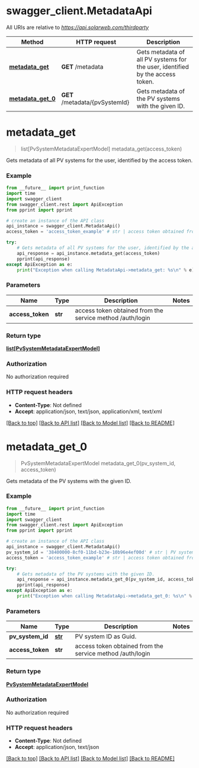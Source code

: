 # swagger_client.MetadataApi

All URIs are relative to *https://api.solarweb.com/thirdparty*

Method | HTTP request | Description
------------- | ------------- | -------------
[**metadata_get**](MetadataApi.md#metadata_get) | **GET** /metadata | Gets metadata of all PV systems for the user, identified by the access token.
[**metadata_get_0**](MetadataApi.md#metadata_get_0) | **GET** /metadata/{pvSystemId} | Gets metadata of the PV systems with the given ID.

# **metadata_get**
> list[PvSystemMetadataExpertModel] metadata_get(access_token)

Gets metadata of all PV systems for the user, identified by the access token.

### Example
```python
from __future__ import print_function
import time
import swagger_client
from swagger_client.rest import ApiException
from pprint import pprint

# create an instance of the API class
api_instance = swagger_client.MetadataApi()
access_token = 'access_token_example' # str | access token obtained from the service method /auth/login

try:
    # Gets metadata of all PV systems for the user, identified by the access token.
    api_response = api_instance.metadata_get(access_token)
    pprint(api_response)
except ApiException as e:
    print("Exception when calling MetadataApi->metadata_get: %s\n" % e)
```

### Parameters

Name | Type | Description  | Notes
------------- | ------------- | ------------- | -------------
 **access_token** | **str**| access token obtained from the service method /auth/login | 

### Return type

[**list[PvSystemMetadataExpertModel]**](PvSystemMetadataExpertModel.md)

### Authorization

No authorization required

### HTTP request headers

 - **Content-Type**: Not defined
 - **Accept**: application/json, text/json, application/xml, text/xml

[[Back to top]](#) [[Back to API list]](../README.md#documentation-for-api-endpoints) [[Back to Model list]](../README.md#documentation-for-models) [[Back to README]](../README.md)

# **metadata_get_0**
> PvSystemMetadataExpertModel metadata_get_0(pv_system_id, access_token)

Gets metadata of the PV systems with the given ID.

### Example
```python
from __future__ import print_function
import time
import swagger_client
from swagger_client.rest import ApiException
from pprint import pprint

# create an instance of the API class
api_instance = swagger_client.MetadataApi()
pv_system_id = '38400000-8cf0-11bd-b23e-10b96e4ef00d' # str | PV system ID as Guid.
access_token = 'access_token_example' # str | access token obtained from the service method /auth/login

try:
    # Gets metadata of the PV systems with the given ID.
    api_response = api_instance.metadata_get_0(pv_system_id, access_token)
    pprint(api_response)
except ApiException as e:
    print("Exception when calling MetadataApi->metadata_get_0: %s\n" % e)
```

### Parameters

Name | Type | Description  | Notes
------------- | ------------- | ------------- | -------------
 **pv_system_id** | [**str**](.md)| PV system ID as Guid. | 
 **access_token** | **str**| access token obtained from the service method /auth/login | 

### Return type

[**PvSystemMetadataExpertModel**](PvSystemMetadataExpertModel.md)

### Authorization

No authorization required

### HTTP request headers

 - **Content-Type**: Not defined
 - **Accept**: application/json, text/json

[[Back to top]](#) [[Back to API list]](../README.md#documentation-for-api-endpoints) [[Back to Model list]](../README.md#documentation-for-models) [[Back to README]](../README.md)

